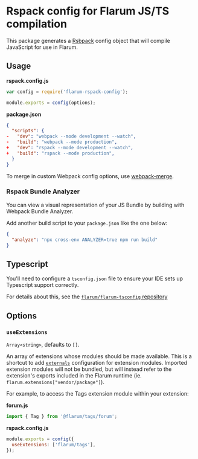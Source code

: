 # Rspack config for Flarum JS/TS compilation

This package generates a [Rsbpack](https://rspack.dev) config object that will compile JavaScript for use in Flarum.

## Usage

**rspack.config.js**

```js
var config = require('flarum-rspack-config');

module.exports = config(options);
```

**package.json**
```json
{
  "scripts": {
-   "dev": "webpack --mode development --watch",
-   "build": "webpack --mode production",
+   "dev": "rspack --mode development --watch",
+   "build": "rspack --mode production",
  }
}
```

To merge in custom Webpack config options, use [webpack-merge](https://www.npmjs.com/package/webpack-merge).

### Rspack Bundle Analyzer

You can view a visual representation of your JS Bundle by building with Webpack Bundle Analyzer.

Add another build script to your `package.json` like the one below:

```json
{
  "analyze": "npx cross-env ANALYZER=true npm run build"
}
```

## Typescript

You'll need to configure a `tsconfig.json` file to ensure your IDE sets up Typescript support correctly.

For details about this, see the [`flarum/flarum-tsconfig` repository](https://github.com/flarum/flarum-tsconfig)

## Options

### `useExtensions`

`Array<string>`, defaults to `[]`.

An array of extensions whose modules should be made available. This is a shortcut to add [`externals`](https://webpack.js.org/configuration/externals/) configuration for extension modules. Imported extension modules will not be bundled, but will instead refer to the extension's exports included in the Flarum runtime (ie. `flarum.extensions["vendor/package"]`).

For example, to access the Tags extension module within your extension:

**forum.js**

```js
import { Tag } from '@flarum/tags/forum';
```

**rspack.config.js**

```js
module.exports = config({
  useExtensions: ['flarum/tags'],
});
```
